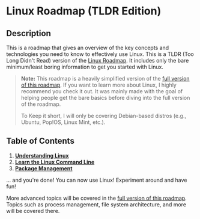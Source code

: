 # Linux Roadmap (TLDR Edition)

## Description

This is a roadmap that gives an overview of the key concepts and technologies
you need to know to effectively use Linux. This is a TLDR (Too Long Didn't Read)
version of the [Linux Roadmap](/operatingSystems/linux/Linux.md). It includes
only the bare minimum/least boring information to get you started with Linux.

> **Note:** This roadmap is a heavily simplified version of the [full version of
> this roadmap](/operatingSystems/linux/Linux.md). If you want to learn more
> about Linux, I highly recommend you check it out. It was mainly made with the
> goal of helping people get the bare basics before diving into the full version
> of the roadmap.
>
> To Keep it short, I will only be covering Debian-based distros (e.g., Ubuntu,
> Pop!OS, Linux Mint, etc.).

## Table of Contents

1. **[Understanding Linux](/operatingSystems/linux/tldr/understandLinux.md)**
2. **[Learn the Linux Command Line](/operatingSystems/linux/tldr/commandLine.md)**
3. **[Package Management](/operatingSystems/linux/tldr/packageManagement.md)**
   
... and you're done! You can now use Linux! Experiment around and have fun!

More advanced topics will be covered in
the [full version of this roadmap](/operatingSystems/linux/tldr/TLDR.md). Topics
such as process management, file system architecture, and more will be covered
there.

